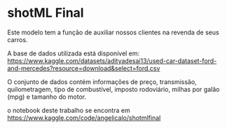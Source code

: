 # shotML Final

Este modelo tem a função de auxiliar nossos clientes na revenda de seus carros.

A base de dados utilizada está disponível em: https://www.kaggle.com/datasets/adityadesai13/used-car-dataset-ford-and-mercedes?resource=download&select=ford.csv

O conjunto de dados contém informações de preço, transmissão, quilometragem, tipo de combustível, imposto rodoviário, milhas por galão (mpg) e tamanho do motor.

o notebook deste trabalho se encontra em https://www.kaggle.com/code/angelicalo/shotmlfinal
